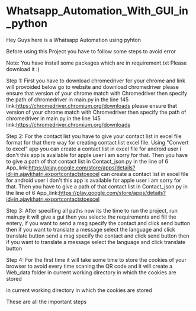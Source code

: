 # Whatsapp_Automation_With_GUI_in_python

Hey Guys here is a Whatsapp Automation using pyhton

Before using this Project you have to follow some steps to avoid error

Note: You have install some packages which are in requirement.txt Please download it :)


Step 1: First you have to download chromedriver for your chrome and link will provoided below go to website and download chromedriver 
        please ensure that version of your chrome match with Chromedriver then specify the path of chromedriver in main.py in the line 145
        link:https://chromedriver.chromium.org/downloads
please ensure that version of your chrome match with Chromedriver then specify the path of chromedriver in main.py in the line 145
link:https://chromedriver.chromium.org/downloads

Step 2: For the contact list you have to give your contact list in excel file format for that there way for creating contact list excel file. Using "Convert to excel" app you 
        can create a contact list in excel file for android user i don't this app is available for apple user i am sorry for that. Then you have to give a path of that contact
        list in Contact_json.py in the line of 6
        App_link:https://play.google.com/store/apps/details?id=in.ajaykhatri.exportcontactstoexcel
can create a contact list in excel file for android user i don't this app is available for apple user i am sorry for that. Then you have to give a path of that contact
list in Contact_json.py in the line of 6
App_link:https://play.google.com/store/apps/details?id=in.ajaykhatri.exportcontactstoexcel

Step 3: After specifing all paths now its the time to run the project, run main.py it will give a gui then you selecte the requirements and fill the entery, if you want to 
        send a msg specify the contact and click send button then if you want to translate a message select the language and click translate button
send a msg specify the contact and click send button then if you want to translate a message select the language and click translate button

Step 4: For the first time it will take some time to store the cookies of your browser to avoid every time scaning the QR code and it will create a Web_data folder
        in current working directory in which the cookies are stored


in current working directory in which the cookies are stored

These are all  the important steps 
